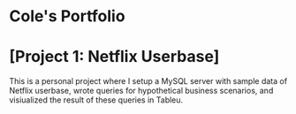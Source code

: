 # Cole's Portfolio

# [Project 1: Netflix Userbase]

This is a personal project where I setup a MySQL server with sample data of Netflix userbase, wrote queries for hypothetical business scenarios, and visiualized the result of these queries in Tableu.
